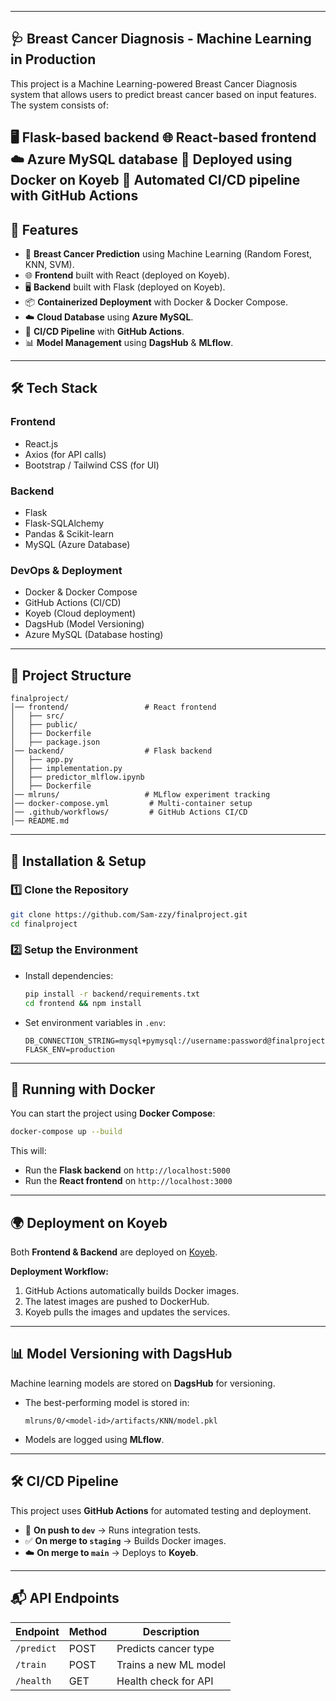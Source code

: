 
---

## **🩺 Breast Cancer Diagnosis - Machine Learning in Production**
This project is a Machine Learning-powered Breast Cancer Diagnosis system that allows users to predict breast cancer based on input features. The system consists of:

🖥 Flask-based backend
🌐 React-based frontend
☁️ Azure MySQL database
🚢 Deployed using Docker on Koyeb
🔁 Automated CI/CD pipeline with GitHub Actions
---

## **🚀 Features**
- 🏥 **Breast Cancer Prediction** using Machine Learning (Random Forest, KNN, SVM).
- 🌐 **Frontend** built with React (deployed on Koyeb).
- 🖥️ **Backend** built with Flask (deployed on Koyeb).
- 📦 **Containerized Deployment** with Docker & Docker Compose.
- ☁️ **Cloud Database** using **Azure MySQL**.
- 🔁 **CI/CD Pipeline** with **GitHub Actions**.
- 📊 **Model Management** using **DagsHub** & **MLflow**.

---

## **🛠️ Tech Stack**
### **Frontend**
- React.js
- Axios (for API calls)
- Bootstrap / Tailwind CSS (for UI)

### **Backend**
- Flask
- Flask-SQLAlchemy
- Pandas & Scikit-learn
- MySQL (Azure Database)

### **DevOps & Deployment**
- Docker & Docker Compose
- GitHub Actions (CI/CD)
- Koyeb (Cloud deployment)
- DagsHub (Model Versioning)
- Azure MySQL (Database hosting)

---

## **📂 Project Structure**
```plaintext
finalproject/
│── frontend/                 # React frontend
│   ├── src/
│   ├── public/
│   ├── Dockerfile
│   ├── package.json
│── backend/                  # Flask backend
│   ├── app.py
│   ├── implementation.py
│   ├── predictor_mlflow.ipynb
│   ├── Dockerfile
│── mlruns/                   # MLflow experiment tracking
│── docker-compose.yml         # Multi-container setup
│── .github/workflows/         # GitHub Actions CI/CD
│── README.md
```

---

## **📝 Installation & Setup**
### **1️⃣ Clone the Repository**
```bash
git clone https://github.com/Sam-zzy/finalproject.git
cd finalproject
```

### **2️⃣ Setup the Environment**
- Install dependencies:
  ```bash
  pip install -r backend/requirements.txt
  cd frontend && npm install
  ```

- Set environment variables in `.env`:
  ```plaintext
  DB_CONNECTION_STRING=mysql+pymysql://username:password@finalprojectmysql.mysql.database.azure.com:3306/finalproject_db
  FLASK_ENV=production
  ```

---

## **🐳 Running with Docker**
You can start the project using **Docker Compose**:

```bash
docker-compose up --build
```
This will:
- Run the **Flask backend** on `http://localhost:5000`
- Run the **React frontend** on `http://localhost:3000`

---

## **🌍 Deployment on Koyeb**
Both **Frontend & Backend** are deployed on [Koyeb](https://www.koyeb.com/).


**Deployment Workflow:**
1. GitHub Actions automatically builds Docker images.
2. The latest images are pushed to DockerHub.
3. Koyeb pulls the images and updates the services.

---

## **📊 Model Versioning with DagsHub**
Machine learning models are stored on **DagsHub** for versioning.
- The best-performing model is stored in:
  ```plaintext
  mlruns/0/<model-id>/artifacts/KNN/model.pkl
  ```
- Models are logged using **MLflow**.

---

## **🛠️ CI/CD Pipeline**
This project uses **GitHub Actions** for automated testing and deployment.
- 🚀 **On push to `dev`** → Runs integration tests.
- ✅ **On merge to `staging`** → Builds Docker images.
- ☁️ **On merge to `main`** → Deploys to **Koyeb**.

---

## **📬 API Endpoints**
| Endpoint              | Method | Description              |
|----------------------|--------|--------------------------|
| `/predict`           | POST   | Predicts cancer type    |
| `/train`             | POST   | Trains a new ML model   |
| `/health`            | GET    | Health check for API    |
